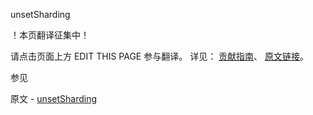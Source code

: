 unsetSharding

 ！本页翻译征集中！

请点击页面上方 EDIT THIS PAGE 参与翻译。
详见：
[贡献指南]( https://github.com/JinMuInfo/MongoDB-Manual-zh/blob/master/CONTRIBUTING.md )、
[原文链接](  https://docs.mongodb.com/manual/reference/command/unsetSharding/  )。

 参见

原文 - [unsetSharding]( https://docs.mongodb.com/manual/reference/command/unsetSharding/ )

